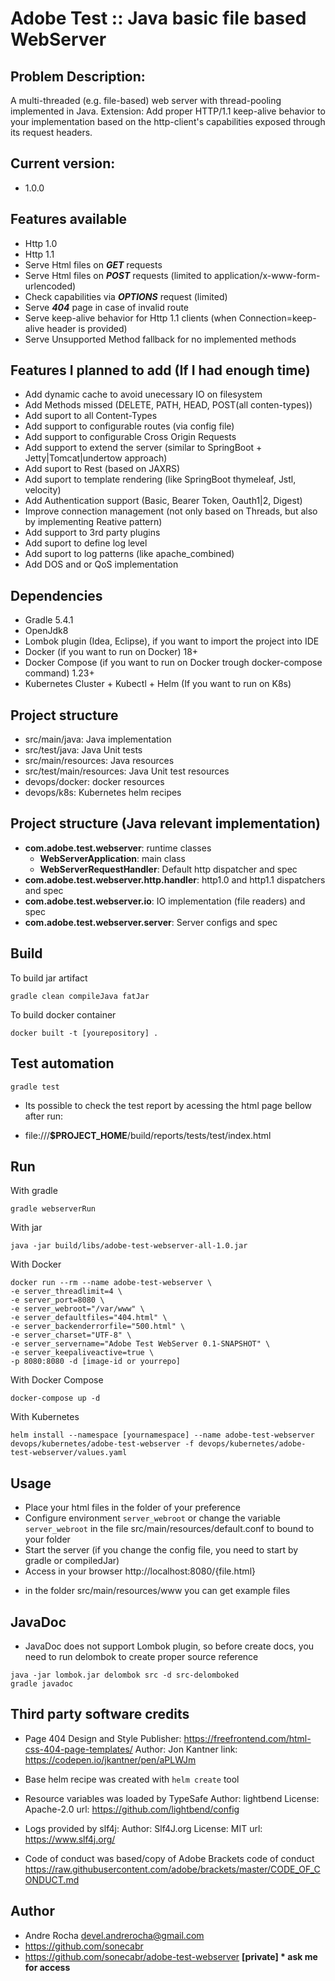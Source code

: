 # Adobe Test :: Java basic file based WebServer

## Problem Description:
A multi-threaded (e.g. file-based) web server with thread-pooling implemented in Java.
Extension: Add proper HTTP/1.1 keep-alive behavior to your implementation based on the http-client's
capabilities exposed through its request headers.

## Current version: 
 - 1.0.0

## Features available
 - Http 1.0
 - Http 1.1
 - Serve Html files on ___GET___ requests
 - Serve Html files on ___POST___ requests (limited to application/x-www-form-urlencoded)
 - Check capabilities via ___OPTIONS___ request (limited)
 - Serve ___404___ page in case of invalid route
 - Serve keep-alive behavior for Http 1.1 clients (when Connection=keep-alive header is provided)
 - Serve Unsupported Method fallback for no implemented methods

## Features I planned to add (If I had enough time) 
 - Add dynamic cache to avoid unecessary IO on filesystem
 - Add Methods missed (DELETE, PATH, HEAD, POST(all conten-types))
 - Add suport to all Content-Types
 - Add support to configurable routes (via config file)
 - Add support to configurable Cross Origin Requests
 - Add support to extend the server (similar to SpringBoot + Jetty|Tomcat|undertow approach)
 - Add suport to Rest (based on JAXRS)
 - Add suport to template rendering (like SpringBoot thymeleaf, Jstl, velocity)
 - Add Authentication support (Basic, Bearer Token, Oauth1|2, Digest)
 - Improve connection management (not only based on Threads, but also by implementing Reative pattern)
 - Add support to 3rd party plugins
 - Add suport to define log level
 - Add suport to log patterns (like apache_combined)
 - Add DOS and or QoS implementation

## Dependencies
 - Gradle 5.4.1
 - OpenJdk8
 - Lombok plugin (Idea, Eclipse), if you want to import the project into IDE
 - Docker (if you want to run on Docker) 18+
 - Docker Compose (if you want to run on Docker trough docker-compose command) 1.23+
 - Kubernetes Cluster + Kubectl + Helm (If you want to run on K8s)

## Project structure
- src/main/java: Java implementation
- src/test/java: Java Unit tests
- src/main/resources: Java resources
- src/test/main/resources: Java Unit test resources
- devops/docker: docker resources
- devops/k8s: Kubernetes helm recipes

## Project structure (Java relevant implementation)
- __com.adobe.test.webserver__: runtime classes
  - __WebServerApplication__: main class
  - __WebServerRequestHandler__: Default http dispatcher and spec
- __com.adobe.test.webserver.http.handler__: http1.0 and http1.1 dispatchers and spec
- __com.adobe.test.webserver.io__: IO implementation (file readers) and spec
- __com.adobe.test.webserver.server__: Server configs and spec
   

## Build
To build jar artifact
```
gradle clean compileJava fatJar
```
To build docker container
```
docker built -t [yourepository] .
```

## Test automation
```
gradle test
```
* Its possible to check the test report by acessing the html page bellow after run:
 - file:///__$PROJECT_HOME__/build/reports/tests/test/index.html


## Run
With gradle
```
gradle webserverRun
```

With jar
```
java -jar build/libs/adobe-test-webserver-all-1.0.jar
```

With Docker
```
docker run --rm --name adobe-test-webserver \ 
-e server_threadlimit=4 \
-e server_port=8080 \
-e server_webroot="/var/www" \
-e server_defaultfiles="404.html" \
-e server_backenderrorfile="500.html" \
-e server_charset="UTF-8" \
-e server_servername="Adobe Test WebServer 0.1-SNAPSHOT" \
-e server_keepaliveactive=true \
-p 8080:8080 -d [image-id or yourrepo]
```


With Docker Compose
```
docker-compose up -d
```

With Kubernetes
```
helm install --namespace [yournamespace] --name adobe-test-webserver devops/kubernetes/adobe-test-webserver -f devops/kubernetes/adobe-test-webserver/values.yaml
```

## Usage
- Place your html files in the folder of your preference
- Configure environment `server_webroot` or change the variable `server_webroot` in the file src/main/resources/default.conf to bound to your folder
- Start the server (if you change the config file, you need to start by gradle or compiledJar)
- Access in your browser http://localhost:8080/{file.html}
* in the folder src/main/resources/www you can get example files

## JavaDoc
 - JavaDoc does not support Lombok plugin, so before create docs, you need to run delombok to create proper source reference
  ```
  java -jar lombok.jar delombok src -d src-delomboked
  gradle javadoc
  ```

## Third party software credits
  - Page 404 Design and Style
    Publisher: https://freefrontend.com/html-css-404-page-templates/
    Author: Jon Kantner
    link: https://codepen.io/jkantner/pen/aPLWJm
    
  - Base helm recipe was created with `helm create` tool
  
  - Resource variables was loaded by TypeSafe
    Author: lightbend
    License: Apache-2.0
    url: https://github.com/lightbend/config

  - Logs provided by slf4j:
    Author: Slf4J.org
    License: MIT
    url: https://www.slf4j.org/
  - Code of conduct was based/copy of Adobe Brackets code of conduct 
    https://raw.githubusercontent.com/adobe/brackets/master/CODE_OF_CONDUCT.md
      
## Author
 - Andre Rocha <devel.andrerocha@gmail.com>
 - https://github.com/sonecabr
 - https://github.com/sonecabr/adobe-test-webserver __[private] * ask me for access__
